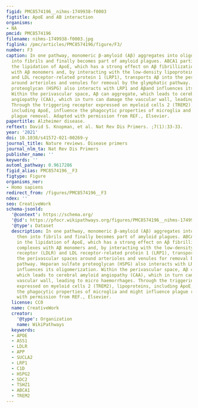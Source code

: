 ```yaml
---
figid: PMC8574196__nihms-1749938-f0003
figtitle: ApoE and AB interaction
organisms:
- NA
pmcid: PMC8574196
filename: nihms-1749938-f0003.jpg
figlink: /pmc/articles/PMC8574196/figure/F3/
number: F3
caption: In one pathway, monomeric β-amyloid (Aβ) aggregates into oligomers, then
  into fibrils and finally becomes part of amyloid plagues. ABCA1 participates in
  the lipidation of ApoE, which has a strong effect on Aβ fibrillization. ApoE complexes
  with Aβ monomers and, by interacting with the low-density lipoprotein receptor (LDLR)
  and LDL receptor-related protein 1 (LRP1), transports Aβ into the perivascular spaces
  around arterioles and venules for removal by the glymphatic pathway. Heparan sulfate
  proteoglycan (HSPG) also interacts with LRP1 and Aβand influences its oligomerization.
  Within the perivascular space, Aβ can aggregate, which leads to cerebral amyloid
  angiopathy (CAA), which in turn can damage the vascular wall, leading to micro haemorrhages.
  Through the triggering receptor expressed on myeloid cells 2 (TREM2), lipoproteins,
  including ApoE, influence the phagocytic properties of microglia and might influence
  plague removal. Adapted with permission from REF., Elsevier.
papertitle: Alzheimer disease.
reftext: David S. Knopman, et al. Nat Rev Dis Primers. ;7(1):33-33.
year: '2021'
doi: 10.1038/s41572-021-00269-y
journal_title: Nature reviews. Disease primers
journal_nlm_ta: Nat Rev Dis Primers
publisher_name: ''
keywords: ''
automl_pathway: 0.9617286
figid_alias: PMC8574196__F3
figtype: Figure
organisms_ner:
- Homo sapiens
redirect_from: /figures/PMC8574196__F3
ndex: ''
seo: CreativeWork
schema-jsonld:
  '@context': https://schema.org/
  '@id': https://pfocr.wikipathways.org/figures/PMC8574196__nihms-1749938-f0003.html
  '@type': Dataset
  description: In one pathway, monomeric β-amyloid (Aβ) aggregates into oligomers,
    then into fibrils and finally becomes part of amyloid plagues. ABCA1 participates
    in the lipidation of ApoE, which has a strong effect on Aβ fibrillization. ApoE
    complexes with Aβ monomers and, by interacting with the low-density lipoprotein
    receptor (LDLR) and LDL receptor-related protein 1 (LRP1), transports Aβ into
    the perivascular spaces around arterioles and venules for removal by the glymphatic
    pathway. Heparan sulfate proteoglycan (HSPG) also interacts with LRP1 and Aβand
    influences its oligomerization. Within the perivascular space, Aβ can aggregate,
    which leads to cerebral amyloid angiopathy (CAA), which in turn can damage the
    vascular wall, leading to micro haemorrhages. Through the triggering receptor
    expressed on myeloid cells 2 (TREM2), lipoproteins, including ApoE, influence
    the phagocytic properties of microglia and might influence plague removal. Adapted
    with permission from REF., Elsevier.
  license: CC0
  name: CreativeWork
  creator:
    '@type': Organization
    name: WikiPathways
  keywords:
  - APOE
  - ASS1
  - LDLR
  - APP
  - SUCLA2
  - LRP1
  - C1D
  - HSPG2
  - SDC2
  - TSHZ1
  - ABCA1
  - TREM2
---
```

